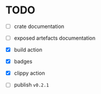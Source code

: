 # TODO

* [ ] crate documentation

* [ ] exposed artefacts documentation

* [x] build action 

* [x] badges

* [x] clippy action

* [ ] publish `v0.2.1`
